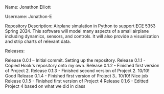 Name: Jonathon Elliott

Username: Jonathon-E

Repository Description: Airplane simulation in Python to support ECE 5353 Spring 2024.
                        This software will model many aspects of a small airplane including dynamics, sensors, and controls.
                        It will also provide a visualization and strip charts of relevant data.

Releases:

Release 0.0.1 – Initial commit. Setting up the repository.
Release 0.1.1 - Copied Hook's repository onto my own.
Release 0.1.2 - Finished first version of Project 2.
Release 0.1.3 - Finished second version of Project 2. 10/10!  Good
Release 0.1.4 - Finished first version of Project 3.. 10/10!  Nice job
Release 0.1.5 - Finished first version of Project 4
Release 0.1.6 - Editted Project 4 based on what we did in class
